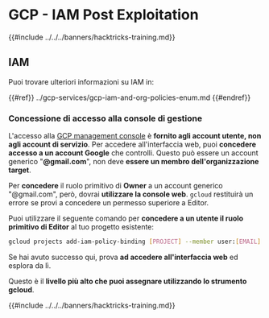 # GCP - IAM Post Exploitation

{{#include ../../../banners/hacktricks-training.md}}

## IAM <a href="#service-account-impersonation" id="service-account-impersonation"></a>

Puoi trovare ulteriori informazioni su IAM in:

{{#ref}}
../gcp-services/gcp-iam-and-org-policies-enum.md
{{#endref}}

### Concessione di accesso alla console di gestione <a href="#granting-access-to-management-console" id="granting-access-to-management-console"></a>

L'accesso alla [GCP management console](https://console.cloud.google.com) è **fornito agli account utente, non agli account di servizio**. Per accedere all'interfaccia web, puoi **concedere accesso a un account Google** che controlli. Questo può essere un account generico "**@gmail.com**", non deve **essere un membro dell'organizzazione target**.

Per **concedere** il ruolo primitivo di **Owner** a un account generico "@gmail.com", però, dovrai **utilizzare la console web**. `gcloud` restituirà un errore se provi a concedere un permesso superiore a Editor.

Puoi utilizzare il seguente comando per **concedere a un utente il ruolo primitivo di Editor** al tuo progetto esistente:
```bash
gcloud projects add-iam-policy-binding [PROJECT] --member user:[EMAIL] --role roles/editor
```
Se hai avuto successo qui, prova **ad accedere all'interfaccia web** ed esplora da lì.

Questo è il **livello più alto che puoi assegnare utilizzando lo strumento gcloud**.

{{#include ../../../banners/hacktricks-training.md}}
